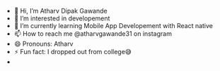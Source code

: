 - 👋 Hi, I’m Atharv Dipak Gawande
- 👀 I’m interested in developement
- 🌱 I’m currently learning Mobile App Developement with React native
- 📫 How to reach me @atharvgawande31 on instagram
- 😄 Pronouns: Atharv
- ⚡ Fun fact: I dropped out from college😅
- 

<!---
atharvgawande31/atharvgawande31 is a ✨ special ✨ repository because its `README.md` (this file) appears on your GitHub profile.
You can click the Preview link to take a look at your changes.
--->
